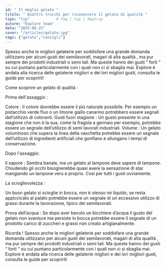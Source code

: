 ```yaml
---
id: " Il meglio gelato "
titolo: " Quattro trucchi per riconoscere il gelato di qualità "
tipo: "tip"            # faq | tip | daytrip
autore: "Explore team"
data: "2025-09-25"
cover: "/articles/gelato.jpg"
tags: ["gelato","consigli"]
---
```

Spesso anche le migliori gelaterie per soddisfare una grande domanda  utilizzano per alcuni gusti dei semilavorati, magari di alta qualità , ma pur sempre dei prodotti industriali o semi tali. Ma queste hanno dei gusti “ forti “ su cui puntano particolarmente con i quali non ci si sbaglia mai. Explore è andata alla ricerca delle gelaterie migliori e dei lori migliori gusti, consulta le guide per scoprirli! 

Come scoprire un gelato di qualità : 

Prima dell'assaggio : 


Colore : 
Il colore dovrebbe essere il più naturale possibile. Per esempio un pistacchio verde fluo o un limone giallo canarino potrebbero essere segnali dell’utilizzo di coloranti.
Gusti fuori stagione :
Un gusto presente in una stagione che non è la sua, come la fragola a gennaio per esempio, potrebbe  essere un segnale dell’utilizzo di semi lavorati industriali. 
Volume :
Un gelato voluminoso che supera la linea della vaschetta potrebbe essere un segnale dell’utilizzo di ingredienti artificiali che gonfiano e allungano i tempi di conservazione.

Dopo l'assaggio: 

Il sapore :
Sembra banale, ma un gelato al lampone deve sapere di lampone. Chiudendo gli occhi bisognerebbe quasi avere la sensazione di star mangiando un lampone vero e proprio. Così per tutti i gusti ovviamente. 

La scioglievolezza : 

Un buon gelato si scioglie in bocca, non è oleoso né liquido, se resta appiccicato al palato potrebbe essere un segnale di un eccessivo utilizzo di grassi durante la lavorazione, tipico dei semilavorati.

Prova dell’acqua : 
Se dopo aver bevuto un bicchiere d’acqua il gusto del gelato non svanisce ma persiste  in bocca potrebbe essere il segnale di un prodotto carico di zuccheri e grassi non creato artigianalmente. 

Ricorda ! Spesso anche le migliori gelaterie per soddisfare una grande domanda  utilizzano per alcuni gusti dei semilavorati, magari di alta qualità , ma pur sempre dei prodotti industriali o semi tali. Ma queste hanno dei gusti “ forti “ su cui puntano particolarmente con i quali non ci si sbaglia mai. Explore è andata alla ricerca delle gelaterie migliori e dei lori migliori gusti, consulta le guide per scoprirli! 
